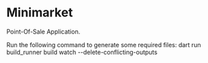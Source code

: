 # Minimarket
Point-Of-Sale Application.

Run the following command to generate some required files: 
dart run build_runner build watch --delete-conflicting-outputs